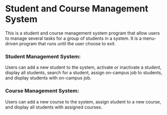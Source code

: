 # Student and Course Management System
This is a student and course management system program that allow users to manage several tasks for a group of students in a system. It is a menu-driven program that runs until the user choose to exit. 


### Student Management System: 
Users can add a new student to the system, activate or inactivate a student, display all students, search for a student, assign on-campus job to students, and display students with on-campus job.

### Course Management System:
Users can add a new course to the system, assign student to a new course, and display all students with assigned courses. 
